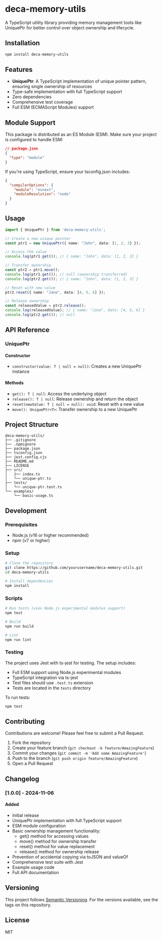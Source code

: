 # deca-memory-utils

A TypeScript utility library providing memory management tools like UniquePtr for better control over object ownership and lifecycle.

## Installation

```bash
npm install deca-memory-utils
```

## Features

- **UniquePtr**: A TypeScript implementation of unique pointer pattern, ensuring single ownership of resources
- Type-safe implementation with full TypeScript support
- Zero dependencies
- Comprehensive test coverage
- Full ESM (ECMAScript Modules) support

## Module Support

This package is distributed as an ES Module (ESM). Make sure your project is configured to handle ESM:

```json
// package.json
{
  "type": "module"
}
```

If you're using TypeScript, ensure your tsconfig.json includes:
```json
{
  "compilerOptions": {
    "module": "esnext",
    "moduleResolution": "node"
  }
}
```

## Usage

```typescript
import { UniquePtr } from 'deca-memory-utils';

// Create a new unique pointer
const ptr1 = new UniquePtr({ name: "John", data: [1, 2, 3] });

// Access the value
console.log(ptr1.get()); // { name: "John", data: [1, 2, 3] }

// Transfer ownership
const ptr2 = ptr1.move();
console.log(ptr1.get()); // null (ownership transferred)
console.log(ptr2.get()); // { name: "John", data: [1, 2, 3] }

// Reset with new value
ptr2.reset({ name: "Jane", data: [4, 5, 6] });

// Release ownership
const releasedValue = ptr2.release();
console.log(releasedValue); // { name: "Jane", data: [4, 5, 6] }
console.log(ptr2.get()); // null
```

## API Reference

### UniquePtr<T>

#### Constructor
- `constructor(value: T | null = null)`: Creates a new UniquePtr instance

#### Methods
- `get(): T | null`: Access the underlying object
- `release(): T | null`: Release ownership and return the object
- `reset(newValue: T | null = null): void`: Reset with a new value
- `move(): UniquePtr<T>`: Transfer ownership to a new UniquePtr

## Project Structure

```
deca-memory-utils/
├── .gitignore
├── .npmignore
├── package.json
├── tsconfig.json
├── jest.config.cjs
├── README.md
├── LICENSE
├── src/
│   ├── index.ts
│   └── unique-ptr.ts
├── tests/
│   └── unique-ptr.test.ts
└── examples/
    └── basic-usage.ts
```

## Development

### Prerequisites
- Node.js (v16 or higher recommended)
- npm (v7 or higher)

### Setup
```bash
# Clone the repository
git clone https://github.com/yourusername/deca-memory-utils.git
cd deca-memory-utils

# Install dependencies
npm install
```

### Scripts
```bash
# Run tests (uses Node.js experimental modules support)
npm test

# Build
npm run build

# Lint
npm run lint
```

### Testing
The project uses Jest with ts-jest for testing. The setup includes:
- Full ESM support using Node.js experimental modules
- TypeScript integration via ts-jest
- Test files should use `.test.ts` extension
- Tests are located in the `tests` directory

To run tests:
```bash
npm test
```

## Contributing

Contributions are welcome! Please feel free to submit a Pull Request.

1. Fork the repository
2. Create your feature branch (`git checkout -b feature/AmazingFeature`)
3. Commit your changes (`git commit -m 'Add some AmazingFeature'`)
4. Push to the branch (`git push origin feature/AmazingFeature`)
5. Open a Pull Request

## Changelog

### [1.0.0] - 2024-11-06
#### Added
- Initial release
- UniquePtr implementation with full TypeScript support
- ESM module configuration
- Basic ownership management functionality:
  - get() method for accessing values
  - move() method for ownership transfer
  - reset() method for value replacement
  - release() method for ownership release
- Prevention of accidental copying via toJSON and valueOf
- Comprehensive test suite with Jest
- Example usage code
- Full API documentation

## Versioning

This project follows [Semantic Versioning](https://semver.org/). For the versions available, see the tags on this repository.

## License

MIT
